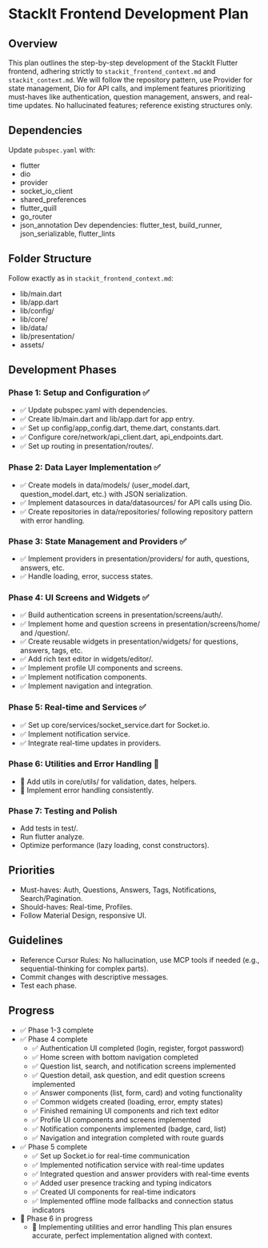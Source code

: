 # StackIt Frontend Development Plan

## Overview
This plan outlines the step-by-step development of the StackIt Flutter frontend, adhering strictly to `stackit_frontend_context.md` and `stackit_context.md`. We will follow the repository pattern, use Provider for state management, Dio for API calls, and implement features prioritizing must-haves like authentication, question management, answers, and real-time updates. No hallucinated features; reference existing structures only.

## Dependencies
Update `pubspec.yaml` with:
- flutter
- dio
- provider
- socket_io_client
- shared_preferences
- flutter_quill
- go_router
- json_annotation
Dev dependencies: flutter_test, build_runner, json_serializable, flutter_lints

## Folder Structure
Follow exactly as in `stackit_frontend_context.md`:
- lib/main.dart
- lib/app.dart
- lib/config/
- lib/core/
- lib/data/
- lib/presentation/
- assets/

## Development Phases

### Phase 1: Setup and Configuration ✅
- ✅ Update pubspec.yaml with dependencies.
- ✅ Create lib/main.dart and lib/app.dart for app entry.
- ✅ Set up config/app_config.dart, theme.dart, constants.dart.
- ✅ Configure core/network/api_client.dart, api_endpoints.dart.
- ✅ Set up routing in presentation/routes/.

### Phase 2: Data Layer Implementation ✅
- ✅ Create models in data/models/ (user_model.dart, question_model.dart, etc.) with JSON serialization.
- ✅ Implement datasources in data/datasources/ for API calls using Dio.
- ✅ Create repositories in data/repositories/ following repository pattern with error handling.

### Phase 3: State Management and Providers ✅
- ✅ Implement providers in presentation/providers/ for auth, questions, answers, etc.
- ✅ Handle loading, error, success states.

### Phase 4: UI Screens and Widgets ✅
- ✅ Build authentication screens in presentation/screens/auth/.
- ✅ Implement home and question screens in presentation/screens/home/ and /question/.
- ✅ Create reusable widgets in presentation/widgets/ for questions, answers, tags, etc.
- ✅ Add rich text editor in widgets/editor/.
- ✅ Implement profile UI components and screens.
- ✅ Implement notification components.
- ✅ Implement navigation and integration.

### Phase 5: Real-time and Services ✅
- ✅ Set up core/services/socket_service.dart for Socket.io.
- ✅ Implement notification service.
- ✅ Integrate real-time updates in providers.

### Phase 6: Utilities and Error Handling 🔄
- 🔄 Add utils in core/utils/ for validation, dates, helpers.
- 🔄 Implement error handling consistently.

### Phase 7: Testing and Polish
- Add tests in test/.
- Run flutter analyze.
- Optimize performance (lazy loading, const constructors).

## Priorities
- Must-haves: Auth, Questions, Answers, Tags, Notifications, Search/Pagination.
- Should-haves: Real-time, Profiles.
- Follow Material Design, responsive UI.

## Guidelines
- Reference Cursor Rules: No hallucination, use MCP tools if needed (e.g., sequential-thinking for complex parts).
- Commit changes with descriptive messages.
- Test each phase.

## Progress
- ✅ Phase 1-3 complete
- ✅ Phase 4 complete
  - ✅ Authentication UI completed (login, register, forgot password)
  - ✅ Home screen with bottom navigation completed
  - ✅ Question list, search, and notification screens implemented
  - ✅ Question detail, ask question, and edit question screens implemented
  - ✅ Answer components (list, form, card) and voting functionality
  - ✅ Common widgets created (loading, error, empty states)
  - ✅ Finished remaining UI components and rich text editor
  - ✅ Profile UI components and screens implemented
  - ✅ Notification components implemented (badge, card, list)
  - ✅ Navigation and integration completed with route guards
- ✅ Phase 5 complete
  - ✅ Set up Socket.io for real-time communication
  - ✅ Implemented notification service with real-time updates
  - ✅ Integrated question and answer providers with real-time events
  - ✅ Added user presence tracking and typing indicators
  - ✅ Created UI components for real-time indicators
  - ✅ Implemented offline mode fallbacks and connection status indicators
- 🔄 Phase 6 in progress
  - 🔄 Implementing utilities and error handling
This plan ensures accurate, perfect implementation aligned with context. 